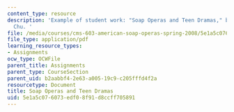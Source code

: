 ```yaml
---
content_type: resource
description: 'Example of student work: "Soap Operas and Teen Dramas," by Katharine
  Chu. '
file: /media/courses/cms-603-american-soap-operas-spring-2008/5e1a5c076073edf08f91d8ccff705891_chu.pdf
file_type: application/pdf
learning_resource_types:
- Assignments
ocw_type: OCWFile
parent_title: Assignments
parent_type: CourseSection
parent_uid: b2aabbf4-2e63-a005-19c9-c205fffd4f2a
resourcetype: Document
title: Soap Operas and Teen Dramas
uid: 5e1a5c07-6073-edf0-8f91-d8ccff705891
---
```

